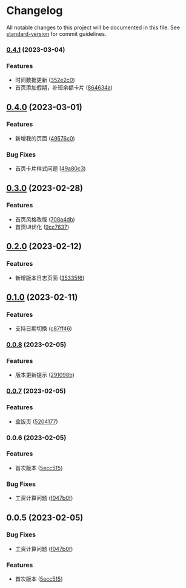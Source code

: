 # Changelog

All notable changes to this project will be documented in this file. See [standard-version](https://github.com/conventional-changelog/standard-version) for commit guidelines.

### [0.4.1](https://github.com/zty1205/coder-calendar/compare/v0.4.0...v0.4.1) (2023-03-04)


### Features

* 时间数据更新 ([352e2c0](https://github.com/zty1205/coder-calendar/commit/352e2c0c2ff808612c7575fd272cd4b3a21ce0c4))
* 首页添加假期，补班余额卡片 ([864634a](https://github.com/zty1205/coder-calendar/commit/864634aafc904c031cbcdf946a4efe9fb9856c59))

## [0.4.0](https://github.com/zty1205/coder-calendar/compare/v0.3.0...v0.4.0) (2023-03-01)


### Features

* 新增我的页面 ([49576c0](https://github.com/zty1205/coder-calendar/commit/49576c03f4b0294e0bda36a30ec2d68a27dbdf74))


### Bug Fixes

* 首页卡片样式问题 ([49a80c3](https://github.com/zty1205/coder-calendar/commit/49a80c372bb150225d26043fb3cdf653fb466489))

## [0.3.0](https://github.com/zty1205/coder-calendar/compare/v0.2.0...v0.3.0) (2023-02-28)


### Features

* 首页风格改版 ([708a4db](https://github.com/zty1205/coder-calendar/commit/708a4dbabdf335475087a4d6f856378a7713a3cd))
* 首页UI优化 ([9cc7637](https://github.com/zty1205/coder-calendar/commit/9cc7637c4758e54905dbd1e54d0b7cc08a993c0d))

## [0.2.0](https://github.com/zty1205/coder-calendar/compare/v0.1.0...v0.2.0) (2023-02-12)


### Features

* 新增版本日志页面 ([35335f6](https://github.com/zty1205/coder-calendar/commit/35335f6ae4a71a793e0e30471caaf97f22a8c4d3))

## [0.1.0](https://github.com/zty1205/coder-calendar/compare/v0.0.8...v0.1.0) (2023-02-11)


### Features

* 支持日期切换 ([c87ff46](https://github.com/zty1205/coder-calendar/commit/c87ff4663e5c41d5ebe75cc5fa5ff89000951b19))

### [0.0.8](https://github.com/zty1205/coder-calendar/compare/v0.0.7...v0.0.8) (2023-02-05)


### Features

* 版本更新提示 ([291098b](https://github.com/zty1205/coder-calendar/commit/291098bea1841f5539fbf604c0780b45cbd33e93))

### [0.0.7](https://github.com/zty1205/coder-calendar/compare/v0.0.6...v0.0.7) (2023-02-05)


### Features

* 盒饭页 ([5204177](https://github.com/zty1205/coder-calendar/commit/520417797f1417173eacbbf95dce812cb41013dd))

### 0.0.6 (2023-02-05)


### Features

* 首次版本 ([5ecc515](https://github.com/zty1205/coder-calendar/commit/5ecc51578ed194c4473b84a0dc3cff8efce987bf))


### Bug Fixes

* 工资计算问题 ([f047b0f](https://github.com/zty1205/coder-calendar/commit/f047b0f1f347325433588ff8a78fc2d26174b70c))

## 0.0.5 (2023-02-05)


### Bug Fixes

* 工资计算问题 ([f047b0f](https://github.com/zty1205/coder-calendar/commit/f047b0f1f347325433588ff8a78fc2d26174b70c))


### Features

* 首次版本 ([5ecc515](https://github.com/zty1205/coder-calendar/commit/5ecc51578ed194c4473b84a0dc3cff8efce987bf))
